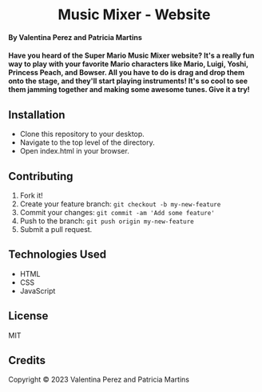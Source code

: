 
<h1 align ="center"> Music Mixer - Website</h1>

#### By Valentina Perez and Patricia Martins

#### Have you heard of the Super Mario Music Mixer website? It's a really fun way to play with your favorite Mario characters like Mario, Luigi, Yoshi, Princess Peach, and Bowser. All you have to do is drag and drop them onto the stage, and they'll start playing instruments! It's so cool to see them jamming together and making some awesome tunes. Give it a try!

## Installation

* Clone this repository to your desktop.
* Navigate to the top level of the directory.
* Open index.html in your browser.

## Contributing

1. Fork it!
2. Create your feature branch: `git checkout -b my-new-feature`
3. Commit your changes: `git commit -am 'Add some feature'`
4. Push to the branch: `git push origin my-new-feature`
5. Submit a pull request.

## Technologies Used

* HTML
* CSS
* JavaScript

## License

MIT

## Credits

Copyright &copy; 2023 Valentina Perez and Patricia Martins

